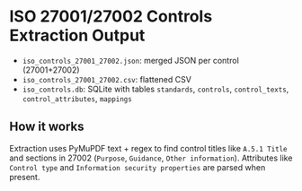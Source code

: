 # ISO 27001/27002 Controls Extraction Output

- `iso_controls_27001_27002.json`: merged JSON per control (27001+27002)
- `iso_controls_27001_27002.csv`: flattened CSV
- `iso_controls.db`: SQLite with tables `standards`, `controls`, `control_texts`, `control_attributes`, `mappings`

## How it works
Extraction uses PyMuPDF text + regex to find control titles like `A.5.1 Title` and sections in 27002 (`Purpose`, `Guidance`, `Other information`).
Attributes like `Control type` and `Information security properties` are parsed when present.
